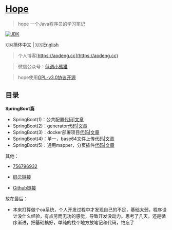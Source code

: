<h1><a href="#">Hope</a></h1>

>hope 一个Java程序员的学习笔记

[![JDK](https://img.shields.io/badge/JDK-1.8-yellow.svg)](#)

🇨🇳简体中文 | 🇺🇸[English](./README-EN.md)

>个人博客[https://aodeng.cc](https://aodeng.cc)

>微信公众号：[低调小熊猫](https://mp.weixin.qq.com/s/l5t8WSCG_-shiD4BPpLYiw) 

>hope使用[GPL-v3.0协议开源](https://github.com/java-aodeng/hope/blob/master/LICENSE)

## 目录

**SpringBoot篇**

- SpringBoot(1)：公共配置[代码](https://github.com/java-aodeng/hope/tree/master/springboot1-public-pom)|[文章](https://aodeng.cc/archives/springboot-yi)
- SpringBoot(2)：generator[代码](https://github.com/java-aodeng/hope/tree/master/springboot2-generator)|[文章](https://aodeng.cc/archives/springboot-er)
- SpringBoot(3)：docker部署项目[代码](https://github.com/java-aodeng/hope/tree/master/springboot3-docker)|[文章](https://aodeng.cc/archives/springbootliu)
- SpringBoot(4)：单一，base64文件上传[代码](https://github.com/java-aodeng/hope/tree/master/springboot4-file-upload)|[文章](https://aodeng.cc/archives/springbootqi)
- SpringBoot(5)：通用mapper，分页插件[代码](https://github.com/java-aodeng/hope/tree/master/springboot5-mapper-pagehelper)|[文章](https://aodeng.cc/archives/springbootba)

其他：
- [756796932](https://jq.qq.com/?_wv=1027&k=5y4H7Nz) 

- [码云链接](https://gitee.com/java_aodeng/hope)

- [Github链接](https://github.com/java-aodeng/hope)

放在最后：
- 本来打算做个oa系统，个人开发过程中才发现自己的不足，基础太弱，程序设计没什么经验，有点劳而无功的感觉，导致开发没动力。思考了几天，还是循序渐进，把基础搞好，单纯的找个地方放笔记和代码，怕忘了

